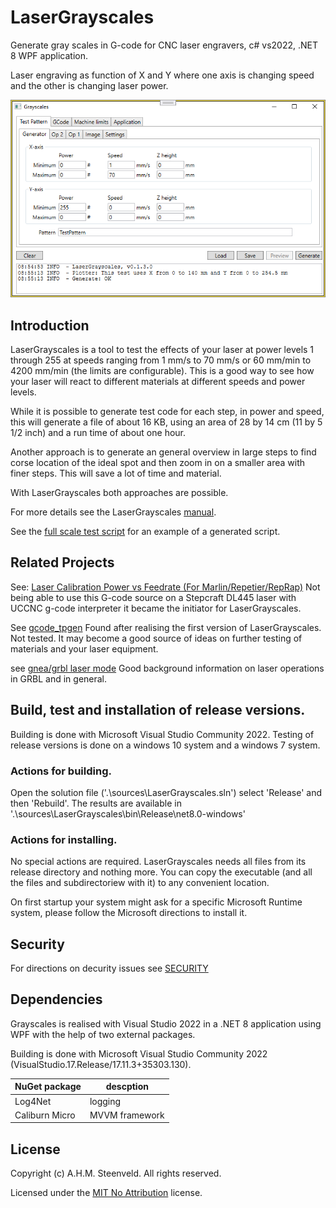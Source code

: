 # LaserGrayscales

Generate gray scales in G-code for CNC laser engravers, c# vs2022, .NET 8 WPF application.

Laser engraving as function of X and Y where one axis is changing speed and the other is changing laser power.

<p align="center">
  <img alt="LaserGrayscales started" src="./doc/source/images/Grayscales-v0.1.3.PNG">
</p>

## Introduction

LaserGrayscales is a tool to test the effects of your laser at power levels 1 through 255 at speeds ranging from 1 mm/s to 70 mm/s or 60 mm/min to 4200 mm/min (the limits are configurable). This is a good way to see how your laser will react to different materials at different speeds and power levels.

While it is possible to generate test code for each step, in power and speed, this will generate a file of about 16 KB, using an area of 28 by 14 cm (11 by 5 1/2 inch) and a run time of about one hour.

Another approach is to generate an general overview in large steps to find corse location of the ideal spot and then zoom in on a smaller area with finer steps. This will save a lot of time and material.

With LaserGrayscales both approaches are possible.

For more details see the LaserGrayscales [manual](./doc/LaserGrayscales.pdf).

See the [full scale test script](LaserGrayscaleTest-fullscale.nc) for an example of a generated script.


## Related Projects

See: [Laser Calibration Power vs Feedrate (For Marlin/Repetier/RepRap)](https://www.thingiverse.com/thing:3349071)
Not being able to use this G-code source on a Stepcraft DL445 laser with UCCNC g-code interpreter it became the initiator for LaserGrayscales.

See [gcode_tpgen](https://github.com/vector76/gcode_tpgen)
Found after realising the first version of LaserGrayscales. Not tested. It may become a good source of ideas on further testing of materials and your laser equipment.

see [gnea/grbl laser mode](https://github.com/gnea/grbl/wiki/Grbl-v1.1-Laser-Mode)
Good background information on laser operations in GRBL and in general.


## Build, test and installation of release versions.

Building is done with Microsoft Visual Studio Community 2022. Testing of release versions is done on a windows 10 system and a windows 7 system.

### Actions for building.

Open the solution file ('.\sources\LaserGrayscales.sln') select 'Release' and then 'Rebuild'.
The results are available in '.\sources\LaserGrayscales\bin\Release\net8.0-windows'

### Actions for installing.

No special actions are required. LaserGrayscales needs all files from its release directory and nothing more. You can copy the executable (and all the files and subdirectoriew with it) to any convenient location.

On first startup your system might ask for a specific Microsoft Runtime system, please follow the Microsoft directions to install it.


## Security

For directions on decurity issues see [SECURITY](SECURITY.md)

## Dependencies

Grayscales is realised with Visual Studio 2022 in a .NET 8 application using WPF with the help of two external packages.

Building is done with Microsoft Visual Studio Community 2022 (VisualStudio.17.Release/17.11.3+35303.130).


| NuGet package | descption |
| ------------- | --------- |
| Log4Net | logging |
| Caliburn Micro | MVVM framework |


## License

Copyright (c) A.H.M. Steenveld. All rights reserved.

Licensed under the [MIT No Attribution](LICENSE.txt) license.

